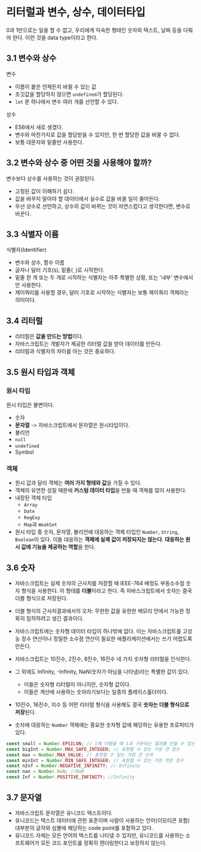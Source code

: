 # 리터럴과 변수, 상수, 데이터타입

0과 1만으로는 일을 할 수 없고, 우리에게 익숙한 형태인 숫자와 텍스트, 날짜 등을 다뤄야 한다. 이런 것을 data type이라고 한다.

## 3.1 변수와 상수

변수

- 이름이 붙은 언제든지 바뀔 수 있는 값
- 초깃값을 할당하지 않으면 `undefined`가 할당된다.
- `let` 문 하나에서 변수 여러 개를 선언할 수 있다.

상수

- ES6에서 새로 생겼다.
- 변수와 마찬가지로 값을 할당받을 수 있지만, 한 번 할당한 값을 바꿀 수 없다.
- 보통 대문자와 밑줄만 사용한다.



## 3.2 변수와 상수 중 어떤 것을 사용해야 할까?

변수보다 상수를 사용하는 것이 권장된다.

- 고정된 값이 이해하기 쉽다.
- 값을 바꾸지 말아야 할 데이터에서 실수로 값을 바꿀 일이 줄어든다.
- 우선 상수로 선언하고, 상수의 값이 바뀌는 것이 자연스럽다고 생각한다면, 변수로 바꾼다. 



## 3.3 식별자 이름

식별자(Identifier)

- 변수와 상수, 함수 이름
- 글자나 달러 기호(`$`), 밑줄(`_`)로 시작한다.
- 밑줄 한 개 또는 두 개로 시작하는 식별자는 아주 특별한 상황, 또는 '내부' 변수에서만 사용한다. 
- 제이쿼리를 사용할 경우, 달러 기호로 시작하는 식별자는 보통 제이쿼리 객체라는 의미이다.



## 3.4 리터럴

- 리터럴은 **값을 만드는 방법**이다.
- 자바스크립트는 개발자가 제공한 리터럴 값을 받아 데이터를 만든다.
- 리터럴과 식별자의 차이를 아는 것은 중요하다.



## 3.5 원시 타입과 객체

### 원시 타입

원시 타입은 불변이다.

- 숫자
- **문자열** -> 자바스크립트에서 문자열은 원시타입이다.
- 불리언
- `null`
- `undefined`
- Symbol



### 객체

- 원시 값과 달리 객체는 **여러 가지 형태와 값**을 가질 수 있다.
- 객체의 유연한 성질 때문에 **커스텀 데이터 타입**을 만들 때 객체를 많이 사용한다.
- 내장된 객체 타입
  - `Array`
  - `Date`
  - `RegExp`
  - `Map`과 `WeakSet`
- 원시 타입 중 숫자, 문자열, 불리언에 대응하는 객체 타입인 `Number`, `String`, `Boolean`이 있다. 이들 대응하는 **객체에 실제 값이 저장되지는 않는다**. **대응하는 원시 값에 기능을 제공하는 역할**을 한다.



## 3.6 숫자

- 자바스크립트는 실제 숫자의 근사치를 저장할 때 IEEE-764 배정도 부동소수점 숫자 형식을 사용한다. 이 형태를 **더블**이라고 한다. 즉 자바스크립트에서 숫자는 결국 더블 형식으로 저장된다.
- 더블 형식의 근사치결과에서의 오차: 무한한 값을 유한한 메모리 안에서 가능한 정확히 짐작하려고 생긴 결과이다.
- 자바스크립트에는 숫자형 데이터 타입이 하나밖에 없다. 이는 자바스크립트를 고성능 정수 연산이나 정밀한 소수점 연산이 필요한 애플리케이션에서는 쓰기 어렵도록 만든다.
- 자바스크립트는 10진수, 2진수, 8진수, 16진수 네 가지 숫자형 리터럴을 인식한다.
- 그 외에도 Infinity, -Infinity, NaN(숫자가 아님을 나타냄)라는 특별한 값이 있다.
  - 이들은 숫자형 리터럴이 아니지만, 숫자형 값이다.
  - 이들은 계산에 사용하는 숫자라기보다는 일종의 플레이스홀더이다. 

- 10진수, 16진수, 지수 등 어떤 리터럴 형식을 사용해도 결국 **숫자는 더블 형식으로 저장**된다.
- 숫자에 대응하는 `Number` 객체에는 중요한 숫자형 값에 해당하는 유용한 프로퍼티가 있다.

```js
const small = Number.EPSILON; // 1에 더했을 때 1과 구분되는 결과를 만들 수 있는 가장 작은 값이다. 근사치는 2.2e-16이다.
const bigInt = Number.MAX_SAFE_INTEGER; // 표현할 수 있는 가장 큰 정수
const max = Number.MAX_VALUE; // 표현할 수 있는 가장 큰 숫자
const minInt = Number.MIN_SAFE_INTEGER; // 표현할 수 있는 가장 작은 정수
const nInf = Number.NEGATIVE_INFINITY; //-Infinity
const nan = Number.NaN; //NaN
const Inf = Number.POSITIVE_INFINITY; //Infinity
```



## 3.7 문자열

- 자바스크립트 문자열은 유니코드 텍스트이다.
- 유니코드는 텍스트 데이터에 관한 표준이며 사람이 사용하는 언어(이모티콘 포함) 대부분의 글자와 심볼에 해당하는 code point를 포함하고 있다. 
- 유니코드 자체는 모든 언어의 텍스트를 나타낼 수 있지만, 유니코드를 사용하는 소프트웨어가 모든 코드 포인트를 정확히 렌더링한다고 보장하지 않는다.

